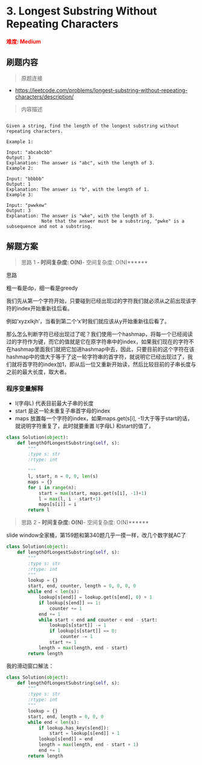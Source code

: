 # 3. Longest Substring Without Repeating Characters

**<font color=red>难度: Medium</font>**

## 刷题内容

> 原题连接

* https://leetcode.com/problems/longest-substring-without-repeating-characters/description/

> 内容描述

```

Given a string, find the length of the longest substring without repeating characters.

Example 1:

Input: "abcabcbb"
Output: 3 
Explanation: The answer is "abc", with the length of 3. 
Example 2:

Input: "bbbbb"
Output: 1
Explanation: The answer is "b", with the length of 1.
Example 3:

Input: "pwwkew"
Output: 3
Explanation: The answer is "wke", with the length of 3. 
             Note that the answer must be a substring, "pwke" is a subsequence and not a substring.
```

## 解题方案

> 思路 1
******- 时间复杂度: O(N)******- 空间复杂度: O(N)******



思路

粗一看是dp，细一看是greedy

我们先从第一个字符开始，只要碰到已经出现过的字符我们就必须从之前出现该字符的index开始重新往后看。

例如‘xyzxlkjh’，当看到第二个‘x’时我们就应该从y开始重新往后看了。

那么怎么判断字符已经出现过了呢？我们使用一个hashmap，将每一个已经阅读过的字符作为键，而它的值就是它在原字符串中的index，如果我们现在的字符不在hashmap里面我们就把它加进hashmap中去，因此，只要目前的这个字符在该hashmap中的值大于等于了这一轮字符串的首字符，就说明它已经出现过了，我们就将首字符的index加1，即从后一位又重新开始读，然后比较目前的子串长度与之前的最大长度，取大者。

### 程序变量解释

- l(字母L) 代表目前最大子串的长度
- start 是这一轮未重复子串首字母的index
- maps 放置每一个字符的index，如果maps.get(s[i], -1)大于等于start的话，就说明字符重复了，此时就要重置 l(字母L)  和start的值了，



```python
class Solution(object):
    def lengthOfLongestSubstring(self, s):
        """
        :type s: str
        :rtype: int

        """
        l, start, n = 0, 0, len(s)
        maps = {}
        for i in range(n):
            start = max(start, maps.get(s[i], -1)+1)
            l = max(l, i - start+1)
            maps[s[i]] = i
        return l
```


> 思路 2
******- 时间复杂度: O(N)******- 空间复杂度: O(N)******

slide window全家桶，第159题和第340题几乎一摸一样，改几个数字就AC了

```python
class Solution(object):
    def lengthOfLongestSubstring(self, s):
        """
        :type s: str
        :rtype: int
        """
        lookup = {}
        start, end, counter, length = 0, 0, 0, 0
        while end < len(s):
            lookup[s[end]] = lookup.get(s[end], 0) + 1
            if lookup[s[end]] == 1:
                counter += 1
            end += 1
            while start < end and counter < end - start:
                lookup[s[start]] -= 1
                if lookup[s[start]] == 0:
                    counter -= 1
                start += 1
            length = max(length, end - start)
        return length
```

我的滑动窗口解法：
```python
class Solution(object):
    def lengthOfLongestSubstring(self, s):
        """
        :type s: str
        :rtype: int
        """
        lookup = {}
        start, end, length = 0, 0, 0
        while end < len(s):
            if lookup.has_key(s[end]):
                start = lookup[s[end]] + 1
            lookup[s[end]] = end
            length = max(length, end - start + 1)
            end += 1
        return length
```
